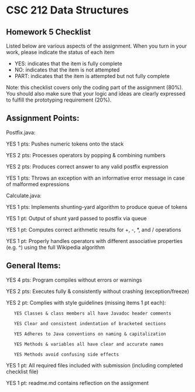 # CSC 212 Data Structures
## Homework 5 Checklist

Listed below are various aspects of the assignment.  When you turn in
your work, please indicate the status of each item

- YES: indicates that the item is fully complete
- NO: indicates that the item is not attempted
- PART: indicates that the item is attempted but not fully complete

Note: this checklist covers only the coding part of the assignment (80%).
You should also make sure that your logic and ideas are clearly expressed to fulfill the prototyping requirement (20%).

## Assignment Points:

Postfix.java:

 YES 1 pts: Pushes numeric tokens onto the stack

 YES 2 pts: Processes operators by popping & combining numbers

 YES 2 pts: Produces correct answer to any valid postfix expression

 YES 1 pts: Throws an exception with an informative error message in case of malformed expressions


Calculate.java:

 YES 1 pts: Implements shunting-yard algorithm to produce queue of tokens

 YES 1 pt: Output of shunt yard passed to postfix via queue

 YES 1 pt: Computes correct arithmetic results for +, -, *, and / operations

 YES 1 pt: Properly handles operators with different associative properties (e.g. ^) using the full Wikipedia algorithm



## General Items:

 YES 4 pts: Program compiles without errors or warnings

 YES 2 pts: Executes fully & consistently without crashing (exception/freeze)

 YES 2 pt: Complies with style guidelines (missing items 1 pt each):

       YES Classes & class members all have Javadoc header comments

       YES Clear and consistent indentation of bracketed sections

       YES Adheres to Java conventions on naming & capitalization

       YES Methods & variables all have clear and accurate names

       YES Methods avoid confusing side effects

 YES 1 pt: All required files included with submission (including completed checklist file)

 YES 1 pt: readme.md contains reflection on the assignment